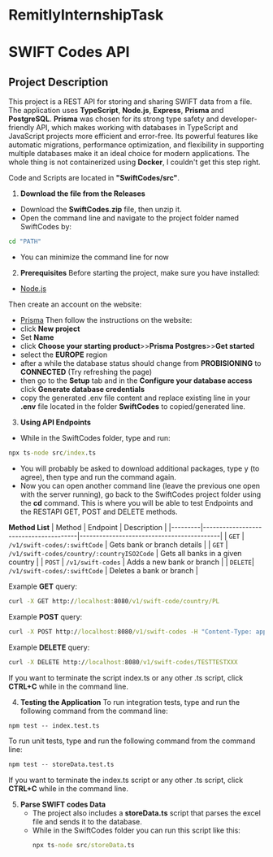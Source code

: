 # RemitlyInternshipTask
# SWIFT Codes API

## Project Description
This project is a REST API for storing and sharing SWIFT data from a file. The application uses **TypeScript**, **Node.js**, **Express**, **Prisma** and **PostgreSQL**. **Prisma** was chosen for its strong type safety and developer-friendly API, which makes working with databases in TypeScript and JavaScript projects more efficient and error-free. Its powerful features like automatic migrations, performance optimization, and flexibility in supporting multiple databases make it an ideal choice for modern applications. The whole thing is not containerized using **Docker**, I couldn't get this step right.

Code and Scripts are located in **"SwiftCodes/src"**.

1. **Download the file from the Releases**
- Download the **SwiftCodes.zip** file, then unzip it.
- Open the command line and navigate to the project folder named SwiftCodes by:
```cmd
cd "PATH"
```
- You can minimize the command line for now

2. **Prerequisites**
Before starting the project, make sure you have installed:
- [Node.js](https://nodejs.org/en)

Then create an account on the website:
- [Prisma](https://www.prisma.io/)
Then follow the instructions on the website:
- click **New project**
- Set **Name**
- click **Choose your starting product**>>**Prisma Postgres**>>**Get started**
- select the **EUROPE** region
- after a while the database status should change from **PROBISIONING** to **CONNECTED** (Try refreshing the page)
- then go to the **Setup** tab and in the **Configure your database access** click **Generate database credentials**
- copy the generated .env file content and replace existing line in your **.env** file located in the folder **SwiftCodes** to copied/generated line.

3. **Using API Endpoints**
- While in the SwiftCodes folder, type and run:
```cmd
npx ts-node src/index.ts
```
- You will probably be asked to download additional packages, type y (to agree), then type and run the command again.
- Now you can open another command line (leave the previous one open with the server running), go back to the SwiftCodes project folder using the **cd** command. This is where you will be able to test Endpoints and the RESTAPI GET, POST and DELETE methods.

**Method List**
| Method | Endpoint | Description |
|---------|---------------------------------------|-------------------------------------------|
| `GET` | `/v1/swift-codes/:swiftCode` | Gets bank or branch details |
| `GET` | `/v1/swift-codes/country/:countryISO2Code` | Gets all banks in a given country |
| `POST` | `/v1/swift-codes` | Adds a new bank or branch |
| `DELETE`| `/v1/swift-codes/:swiftCode` | Deletes a bank or branch |

Example **GET** query:
```cmd
curl -X GET http://localhost:8080/v1/swift-code/country/PL
```

Example **POST** query:
```cmd
curl -X POST http://localhost:8080/v1/swift-codes -H "Content-Type: application/json" -d '{"swiftCode": "TESTTESTXXX", "bankName": "TEST Name", "address": "TEST Address", "countryISO2": "PL", "countryName": "Poland", "isHeadquarter": true}'
```

Example **DELETE** query:
```cmd
curl -X DELETE http://localhost:8080/v1/swift-codes/TESTTESTXXX
```

If you want to terminate the script index.ts or any other .ts script, click **CTRL+C** while in the command line.

4. **Testing the Application**
To run integration tests, type and run the following command from the command line:
```cmd
npm test -- index.test.ts
```

To run unit tests, type and run the following command from the command line:
```cmd
npm test -- storeData.test.ts
```

If you want to terminate the index.ts script or any other .ts script, click **CTRL+C** while in the command line.

5. **Parse SWIFT codes Data**
   - The project also includes a **storeData.ts** script that parses the excel file and sends it to the database.
   - While in the SwiftCodes folder you can run this script like this:
     ```cmd
     npx ts-node src/storeData.ts
     ``` 
